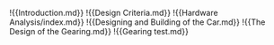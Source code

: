 !{{Introduction.md}}
!{{Design Criteria.md}}
!{{Hardware Analysis/index.md}}
!{{Designing and Building of the Car.md}}
!{{The Design of the Gearing.md}}
!{{Gearing test.md}}